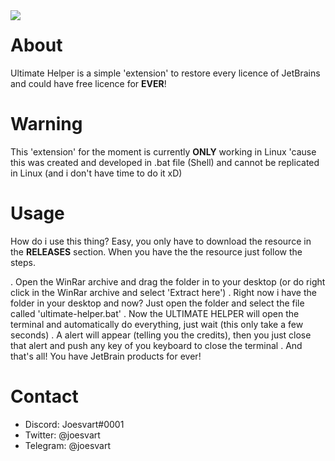 <img src= "https://i.imgur.com/1K7r5CA.png" align="left"> 

# About
Ultimate Helper is a simple 'extension' to restore every licence of JetBrains and could have free licence for **EVER**!

# Warning
This 'extension' for the moment is currently **ONLY** working in Linux 'cause this was created and 
developed in .bat file (Shell) and cannot be replicated in Linux (and i don't have time to do it xD)

# Usage
How do i use this thing? Easy, you only have to download the resource in the **RELEASES** section.
When you have the the resource just follow the steps.

 . Open the WinRar archive and drag the folder in to your desktop (or do right click in the WinRar archive and select 'Extract here')
 . Right now i have the folder in your desktop and now? Just open the folder and select the file called 'ultimate-helper.bat'
 . Now the ULTIMATE HELPER will open the terminal and automatically do everything, just wait (this only take a few seconds)
 . A alert will appear (telling you the credits), then you just close that alert and push any key of you keyboard to close the terminal
 . And that's all! You have JetBrain products for ever!

# Contact

 - Discord: Joesvart#0001
 - Twitter: @joesvart
 - Telegram: @joesvart



 
